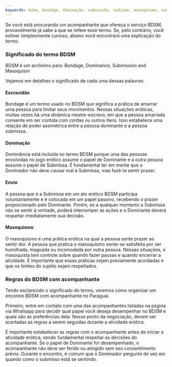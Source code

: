 ```yaml
---
keywords: bdsm, bondage, dominação, submissão, sadismo, masoquismo, sadomasoquismo, acompanhante bdsm, acompanhante bondage, dominação de acompanhante, submissão de acompanhante, sadismo de acompanhante, masoquismo de acompanhante, sadomasoquismo de acompanhante
---
```

Se você está procurando um acompanhante que ofereça o serviço BDSM, provavelmente já sabe a que se refere esse termo. Se, pelo contrário, você estiver simplesmente curioso, abaixo você encontrará uma explicação do termo.

### Significado do termo BDSM
BDSM é um acrônimo para: Bondage, Dominance, Submission and Masoquism

Vejamos em detalhes o significado de cada uma dessas palavras:

#### Escravidão
Bondage é um termo usado no BDSM que significa a prática de amarrar uma pessoa para limitar seus movimentos. Nessas situações eróticas, muitas vezes há uma dinâmica mestre-escravo, em que a pessoa amarrada consente em ser contida com cordas ou outros itens. Isso estabelece uma relação de poder assimétrica entre a pessoa dominante e a pessoa submissa.

#### Dominação
Dominância está incluída no termo BDSM porque uma das pessoas envolvidas no jogo erótico assume o papel de Dominante e a outra pessoa assume o papel de Submissa. É fundamental ter em mente que o Dominador não deve causar mal à Submissa, mas fazê-la sentir prazer.

#### Envio
A pessoa que é a Submissa em um ato erótico BDSM participa voluntariamente e é colocada em um papel passivo, recebendo o prazer proporcionado pelo Dominante. Porém, se a qualquer momento a Submissa não se sentir à vontade, poderá interromper as ações e o Dominante deverá respeitar imediatamente sua decisão.

#### Masoquismo
O masoquismo é uma prática erótica na qual a pessoa sente prazer ao sentir dor. A pessoa que pratica o masoquismo sente-se satisfeita por ser humilhada, magoada ou incomodada por outra pessoa. Nessas situações, o masoquista tem controle sobre quando fazer pausas e quando encerrar a atividade. É importante que essas práticas sejam previamente acordadas e que os limites do sujeito sejam respeitados.

### Regras do BDSM com acompanhante
Tendo esclarecido o significado do termo, veremos como organizar um encontro BDSM com acompanhante no Paraguai.

Primeiro, entre em contato com uma das acompanhantes listadas na página via Whatsapp para decidir qual papel você deseja desempenhar no BDSM e quais são as preferências dela. Nesse ponto da negociação, devem ser acertadas as regras a serem seguidas durante a atividade erótica.

É importante estabelecer as regras com o acompanhante antes de iniciar a atividade erótica, sendo fundamental respeitar as decisões do acompanhante. Se o papel de Dominante for desempenhado, o acompanhante não deve ser ferido ou atingido sem seu consentimento prévio. Durante o encontro, é comum que o Dominador pergunte de vez em quando como o submisso está se sentindo.
